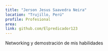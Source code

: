```yaml
---
title: "Jerson Jesus Saavedra Neira"
location: "Trujillo, Perú"
profile: Profesional
area: 
link: github.com/Elpredicador123
---
```


Networking y demostración de mis habilidades